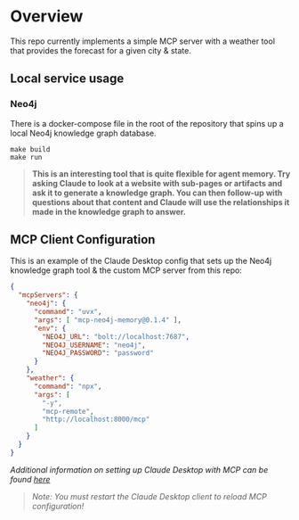 # Overview
This repo currently implements a simple MCP server with a weather tool that provides the forecast for a given city & state. 

## Local service usage

### Neo4j
There is a docker-compose file in the root of the repository that spins up a local Neo4j knowledge graph database.
```shell
make build
make run
```
> **This is an interesting tool that is quite flexible for agent memory. Try asking Claude to look at a website with sub-pages or artifacts and ask it to generate a knowledge graph. You can then follow-up with questions about that content and Claude will use the relationships it made in the knowledge graph to answer.**

## MCP Client Configuration
This is an example of the Claude Desktop config that sets up the Neo4j knowledge graph tool & the custom MCP server from this repo:

```json
{
  "mcpServers": {
    "neo4j": {
      "command": "uvx",
      "args": [ "mcp-neo4j-memory@0.1.4" ],
      "env": {
        "NEO4J_URL": "bolt://localhost:7687",
        "NEO4J_USERNAME": "neo4j",
        "NEO4J_PASSWORD": "password"
      }
    },
    "weather": {
      "command": "npx",
      "args": [
        "-y",
        "mcp-remote",
        "http://localhost:8000/mcp"
      ]
    }
  }
}
```

*Additional information on setting up Claude Desktop with MCP can be found [here](https://modelcontextprotocol.io/quickstart/user)*
> *Note: You must restart the Claude Desktop client to reload MCP configuration!*